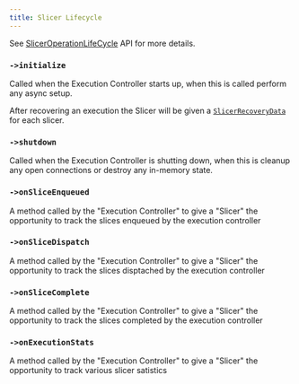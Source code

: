 ```yaml
---
title: Slicer Lifecycle
---
```


See [SlicerOperationLifeCycle](../packages/job-components/api/interfaces/sliceroperationlifecycle.md) API for more details.

### `->initialize`

Called when the Execution Controller starts up, when this is called perform any async setup.

After recovering an execution the Slicer will be given a [`SlicerRecoveryData`](../packages/job-components/api/interfaces/slicerrecoverydata.md) for each slicer.

### `->shutdown`

Called when the Execution Controller is shutting down, when this is cleanup any open connections or destroy any in-memory state.

### `->onSliceEnqueued`

A method called by the "Execution Controller" to give a "Slicer"
the opportunity to track the slices enqueued by the execution controller

### `->onSliceDispatch`

A method called by the "Execution Controller" to give a "Slicer"
the opportunity to track the slices disptached by the execution controller

### `->onSliceComplete`

A method called by the "Execution Controller" to give a "Slicer"
the opportunity to track the slices completed by the execution controller

### `->onExecutionStats`

A method called by the "Execution Controller" to give a "Slicer"
the opportunity to track various slicer satistics
